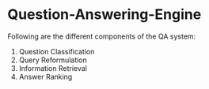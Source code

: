 # Question-Answering-Engine

Following are the different components of the QA system:
1. Question Classification
2. Query Reformulation
3. Information Retrieval
4. Answer Ranking
